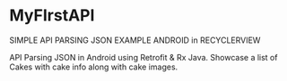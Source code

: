 # MyFIrstAPI
SIMPLE API PARSING JSON EXAMPLE ANDROID in RECYCLERVIEW

API Parsing JSON in Android using Retrofit & Rx Java.
Showcase a list of Cakes with cake info along with cake images.
